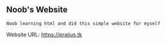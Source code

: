 ## Noob's Website

```Noob learning html and did this simple website for myself```

Website URL: https://prajjus.tk
